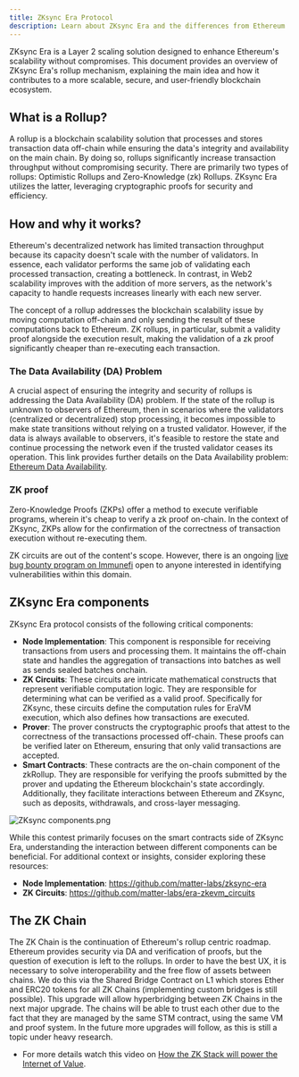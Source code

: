 ```yaml
---
title: ZKsync Era Protocol
description: Learn about ZKsync Era and the differences from Ethereum
---
```


ZKsync Era is a Layer 2 scaling solution designed to enhance Ethereum's scalability without compromises.
This document provides an overview of ZKsync Era's rollup mechanism, explaining the main idea and how it contributes to a more scalable,
secure, and user-friendly blockchain ecosystem.

## What is a Rollup?

A rollup is a blockchain scalability solution that processes and stores transaction data off-chain
while ensuring the data's integrity and availability on the main chain.
By doing so, rollups significantly increase transaction throughput without compromising security.
There are primarily two types of rollups: Optimistic Rollups and Zero-Knowledge (zk) Rollups.
ZKsync Era utilizes the latter, leveraging cryptographic proofs for security and efficiency.

## How and why it works?

Ethereum's decentralized network has limited transaction throughput because its capacity doesn't scale with the number of validators.
In essence, each validator performs the same job of validating each processed transaction, creating a bottleneck.
In contrast, in Web2 scalability improves with the addition of more servers,
as the network's capacity to handle requests increases linearly with each new server.

The concept of a rollup addresses the blockchain scalability issue by moving computation off-chain
and only sending the result of these computations back to Ethereum.
ZK rollups, in particular, submit a validity proof alongside the execution result,
making the validation of a zk proof significantly cheaper than re-executing each transaction.

### The Data Availability (DA) Problem

A crucial aspect of ensuring the integrity and security of rollups is addressing the Data Availability (DA) problem.
If the state of the rollup is unknown to observers of Ethereum,
then in scenarios where the validators (centralized or decentralized) stop processing,
it becomes impossible to make state transitions without relying on a trusted validator.
However, if the data is always available to observers, it's feasible to restore the state and continue processing the network
even if the trusted validator ceases its operation.
This link provides further details on the Data Availability problem: [Ethereum Data Availability](https://ethereum.org/en/developers/docs/data-availability/).

### ZK proof

Zero-Knowledge Proofs (ZKPs) offer a method to execute verifiable programs, wherein it's cheap to verify a zk proof on-chain.
In the context of ZKsync, ZKPs allow for the confirmation of the correctness of transaction execution without re-executing them.

ZK circuits are out of the content's scope.
However, there is an ongoing [live bug bounty program on Immunefi](https://immunefi.com/bounty/zksyncera/)
open to anyone interested in identifying vulnerabilities within this domain.

## ZKsync Era components

ZKsync Era protocol consists of the following critical components:

- **Node Implementation**: This component is responsible for receiving transactions from users and processing them.
  It maintains the off-chain state and handles the aggregation of transactions into batches as well as sends sealed batches onchain.
- **ZK Circuits**: These circuits are intricate mathematical constructs that represent verifiable computation logic.
  They are responsible for determining what can be verified as a valid proof.
  Specifically for ZKsync, these circuits define the computation rules for EraVM execution, which also defines how transactions are executed.
- **Prover**: The prover constructs the cryptographic proofs that attest to the correctness of the transactions processed off-chain.
  These proofs can be verified later on Ethereum, ensuring that only valid transactions are accepted.
- **Smart Contracts**: These contracts are the on-chain component of the zkRollup.
  They are responsible for verifying the proofs submitted by the prover and updating the Ethereum blockchain's state accordingly.
  Additionally, they facilitate interactions between Ethereum and ZKsync, such as deposits, withdrawals, and cross-layer messaging.

![ZKsync components.png](/images/developer-reference/zksync-components.png)

While this contest primarily focuses on the smart contracts side of ZKsync Era,
understanding the interaction between different components can be beneficial.
For additional context or insights, consider exploring these resources:

- **Node Implementation**: https://github.com/matter-labs/zksync-era
- **ZK Circuits**: https://github.com/matter-labs/era-zkevm_circuits

## The ZK Chain

The ZK Chain is the continuation of Ethereum's rollup centric roadmap.
Ethereum provides security via DA and verification of proofs, but the question of execution is left to the rollups.
In order to have the best UX, it is necessary to solve interoperability and the free flow of assets between chains.
We do this via the Shared Bridge Contract on L1 which stores Ether and ERC20 tokens for all ZK Chains (implementing custom bridges is still possible).
This upgrade will allow hyperbridging between ZK Chains in the next major upgrade.
The chains will be able to trust each other due to the fact that they are managed by the same STM contract, using the same VM and proof system.
In the future more upgrades will follow, as this is still a topic under heavy research.

- For more details watch this video on [How the ZK Stack will power the Internet of Value](https://www.youtube.com/watch?v=BxpKa-S2m34).

